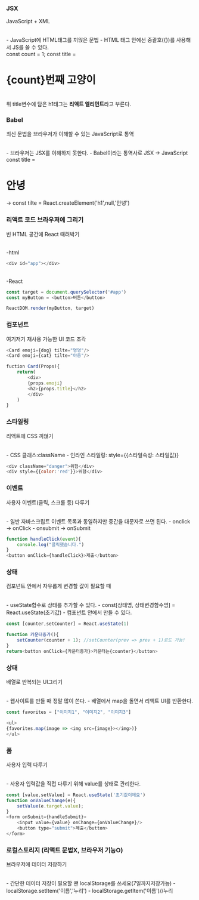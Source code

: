 ### JSX

JavaScript + XML

</br>
- JavaScript에 HTML태그를 끼얹은 문법
- HTML 태그 안에선 중괄호({})를 사용해서 JS를 쓸 수 있다.

</br>
const count = 1;
const title = <h1>{count}번째 고양이</h1>

</br>
위 title변수에 담은 h1태그는 <b>리액트 엘리먼트</b>라고 부른다.

### Babel

최신 문법을 브라우저가 이해할 수 있는 JavaScript로 통역

</br>
- 브라우저는 JSX를 이해하지 못한다.
- Babel이라는 통역사로 JSX -> JavaScript

</br>
const title = <h1>안녕</h1> -> const tilte = React.createElement('h1',null,'안녕') 

### 리액트 코드 브라우저에 그리기

빈 HTML 공간에 React 때려박기

</br>
-html

```js
<div id="app"></div>
```

</br>
-React

```js
const target = document.querySelector('#app')
const myButton = <button>버튼</button>

ReactDOM.render(myButton, target)
```

### 컴포넌트

여기저기 재사용 가능한 UI 코드 조각

```js
<Card emoji={dog} tilte="멍멍"/>
<Card emoji={cat} tilte="야옹"/>

fuction Card(Props){
    return(
        <div>
        {props.emoji}
        <h2>{props.title}</h2>
        </div>
    )
}
```

### 스타일링

리액트에 CSS 끼얹기

</br>
- CSS 클래스:className
- 인라인 스타일링: style={{스타일속성: 스타일값}}

```js
<div className="danger">위험</div>
<div style={{color:'red'}}>위험</div>
```

### 이벤트

사용자 이벤트(클릭, 스크롤 등) 다루기

</br>
- 일반 자바스크립트 이벤트 목록과 동일하지만 중간을 대문자로 쓰면 된다.
- onclick -> onClick
- onsubmit -> onSubmit

```js
function handleClick(event){
    console.log("클릭했습니다.")
}
<button onClick={handleClick}>제출</button>
```

### 상태

컴포넌트 안에서 자유롭게 변경할 값이 필요할 때

</br>
- useState합수로 상태를 추가할 수 있다.
- const[상태명, 상태변경함수명] = React.useState(초기값)
- 컴포넌트 안에서 만들 수 있다. 

```js
const [counter,setCounter] = React.useState(1)

function 카운터증가(){
    setCounter(counter + 1); //setCounter(prev => prev + 1)로도 가능!
}
return<button onClick={카운터증가}>카운터는{counter}</button>
```

### 상태

배열로 반복되는 UI그리기

</br>
- 웹사이트를 만들 때 정말 많이 쓴다.
- 배열에서 map을 돌면서 리액트 UI를 반환한다.

```js
const favorites = ["이미지1", "이미지2", "이미지3"]

<ul>
{favorites.map(image => <img src={image}></img>)}
</ul>
```

### 폼

사용자 입력 다루기

</br>
-  사용자 입력값을 직접 다루기 위해 value를 상태로 관리한다.

```js
const [value,setValue] = React.useState('초기값이에요')
function onValueChange(e){
    setValue(e.target.value);
}
<form onSubmit={handleSubmit}>
    <input value={value} onChange={onValueChange}/>
    <button type="submit">제출</button>
</form>
```

### 로컬스토리지 (리액트 문법X, 브라우저 기능O)

브라우저에 데이터 저장하기

</br>
- 간단한 데이터 저장이 필요할 땐 localStorage를 쓰세요(7일까지저장가능)
- localStorage.setItem('이름','누리')
- localStorage.getItem('이름')//누리